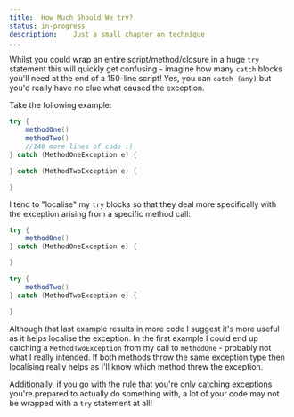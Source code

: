 ```yaml
---
title:	How Much Should We try?
status:	in-progress
description:	Just a small chapter on technique
...
```


Whilst you could wrap an entire script/method/closure in a huge `try` statement this will quickly get confusing - imagine how many `catch` blocks you'll need at the end of a 150-line script! Yes, you can `catch (any)` but you'd really have no clue what caused the exception.

Take the following example:

```groovy
try {
    methodOne()
    methodTwo()
    //148 more lines of code :)
} catch (MethodOneException e) {

} catch (MethodTwoException e) {

}
```

I tend to "localise" my `try` blocks so that they deal more specifically with the exception arising from a specific method call:

```groovy
try {
    methodOne()
} catch (MethodOneException e) {

}

try {
    methodTwo()
} catch (MethodTwoException e) {

}
```

Although that last example results in more code I suggest it's more useful as it helps localise the exception. In the first example I could end up catching a `MethodTwoException` from my call to `methodOne` - probably not what I really intended. If both methods throw the same exception type then localising really helps as I'll know which method threw the exception.

Additionally, if you go with the rule that you're only catching exceptions you're prepared to actually do something with, a lot of your code may not be wrapped with a `try` statement at all!